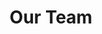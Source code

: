 ---
title: "Our Team"
# watermark text
watermark: "Team"
# page header background image
page_header_image: "images/background/about.jpg"
# meta description
description : "Cupidatat non proident sunt culpa qui officia deserunt mollit <br> anim idest laborum sed ut perspiciatis."

layout: "team"
draft: false

team_member:
# team member
- name : "Justine Marshall"
  image : "images/team/team-member-1.jpg"
  designation : "Designer"
  social:
  - icon : "fab fa-linkedin"
    link : "#"
  - icon : "fab fa-github"
    link : "#"
    
# team member
- name : "Liam Hughes"
  image : "images/team/team-member-2.jpg"
  designation : "Developer"
  social:
  - icon : "fab fa-facebook"
    link : "#"
  - icon : "fab fa-twitter"
    link : "#"
  - icon : "fab fa-linkedin"
    link : "#"
  - icon : "fab fa-pinterest-p"
    link : "#"
    
# team member
- name : "Neil Roberts"
  image : "images/team/team-member-3.jpg"
  designation : "Marketer"
  social:
  - icon : "fab fa-facebook"
    link : "#"
  - icon : "fab fa-twitter"
    link : "#"
  - icon : "fab fa-linkedin"
    link : "#"
  - icon : "fab fa-pinterest-p"
    link : "#"
    
# team member
- name : "Justine Marshall"
  image : "images/team/team-member-4.jpg"
  designation : "Designer"
  social:
  - icon : "fab fa-facebook"
    link : "#"
  - icon : "fab fa-twitter"
    link : "#"
  - icon : "fab fa-linkedin"
    link : "#"
  - icon : "fab fa-pinterest-p"
    link : "#"
    
# team member
- name : "Liam Hughes"
  image : "images/team/team-member-5.jpg"
  designation : "Developer"
  social:
  - icon : "fab fa-facebook"
    link : "#"
  - icon : "fab fa-twitter"
    link : "#"
  - icon : "fab fa-linkedin"
    link : "#"
  - icon : "fab fa-pinterest-p"
    link : "#"
    
# team member
- name : "Neil Roberts"
  image : "images/team/team-member-6.jpg"
  designation : "Marketer"
  social:
  - icon : "fab fa-facebook"
    link : "#"
  - icon : "fab fa-twitter"
    link : "#"
  - icon : "fab fa-linkedin"
    link : "#"
  - icon : "fab fa-pinterest-p"
    link : "#"
---